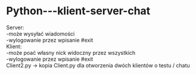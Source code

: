 # Python---klient-server-chat
Server:  
  -może wysyłać wiadomości  
  -wylogowanie przez wpisanie #exit  
Klient:  
  -może poać własny nick widoczny przez wszystkich  
  -wylogowanie przez wpisanie #exit  
Client2.py -> kopia Client.py dla otworzenia dwóch klientów o testu / chatu  
